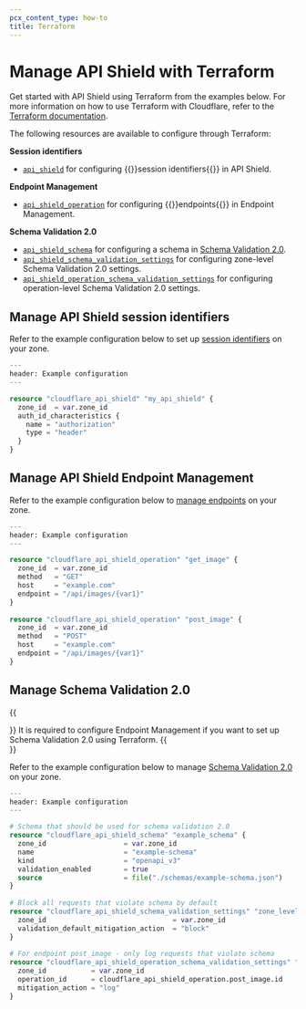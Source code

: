 ```yaml
---
pcx_content_type: how-to
title: Terraform
---
```


# Manage API Shield with Terraform

Get started with API Shield using Terraform from the examples below. For more information on how to use Terraform with Cloudflare, refer to the [Terraform documentation](/terraform/).

The following resources are available to configure through Terraform:

**Session identifiers** 
- [`api_shield`](https://registry.terraform.io/providers/cloudflare/cloudflare/latest/docs/resources/api_shield) for configuring {{<glossary-tooltip term_id="session identifier">}}session identifiers{{</glossary-tooltip>}} in API Shield.

**Endpoint Management**
- [`api_shield_operation`](https://registry.terraform.io/providers/cloudflare/cloudflare/latest/docs/resources/api_shield_operation) for configuring {{<glossary-tooltip term_id="API endpoint">}}endpoints{{</glossary-tooltip>}} in Endpoint Management.

**Schema Validation 2.0**
- [`api_shield_schema`](https://registry.terraform.io/providers/cloudflare/cloudflare/latest/docs/resources/api_shield_schema) for configuring a schema in [Schema Validation 2.0](/api-shield/security/schema-validation/).
- [`api_shield_schema_validation_settings`](https://registry.terraform.io/providers/cloudflare/cloudflare/latest/docs/resources/api_shield_schema_validation_settings) for configuring zone-level Schema Validation 2.0 settings.
- [`api_shield_operation_schema_validation_settings`](https://registry.terraform.io/providers/cloudflare/cloudflare/latest/docs/resources/api_shield_operation_schema_validation_settings) for configuring operation-level Schema Validation 2.0 settings.

## Manage API Shield session identifiers

Refer to the example configuration below to set up [session identifiers](/api-shield/get-started/#set-up-session-identifiers) on your zone.

```tf
---
header: Example configuration
---

resource "cloudflare_api_shield" "my_api_shield" {
  zone_id  = var.zone_id
  auth_id_characteristics {
    name = "authorization"
    type = "header"
  }
}
```

## Manage API Shield Endpoint Management

Refer to the example configuration below to [manage endpoints](/api-shield/management-and-monitoring/) on your zone.

```tf
---
header: Example configuration
---

resource "cloudflare_api_shield_operation" "get_image" {
  zone_id  = var.zone_id
  method   = "GET"
  host     = "example.com"
  endpoint = "/api/images/{var1}"
}
 
resource "cloudflare_api_shield_operation" "post_image" {
  zone_id  = var.zone_id
  method   = "POST"
  host     = "example.com"
  endpoint = "/api/images/{var1}"
}
```

## Manage Schema Validation 2.0

{{<Aside type="note">}}
It is required to configure Endpoint Management if you want to set up Schema Validation 2.0 using Terraform.
{{</Aside>}}

Refer to the example configuration below to manage [Schema Validation 2.0](/api-shield/security/schema-validation/configure/) on your zone.

```tf
---
header: Example configuration
---

# Schema that should be used for schema validation 2.0
resource "cloudflare_api_shield_schema" "example_schema" {
  zone_id                   = var.zone_id
  name                      = "example-schema"
  kind                      = "openapi_v3"
  validation_enabled        = true
  source                    = file("./schemas/example-schema.json")
}
 
# Block all requests that violate schema by default
resource "cloudflare_api_shield_schema_validation_settings" "zone_level_settings" {
  zone_id                               = var.zone_id
  validation_default_mitigation_action  = "block"
}
 
# For endpoint post_image - only log requests that violate schema
resource "cloudflare_api_shield_operation_schema_validation_settings" "post_image_log_only" {
  zone_id           = var.zone_id
  operation_id      = cloudflare_api_shield_operation.post_image.id
  mitigation_action = "log"
}
```